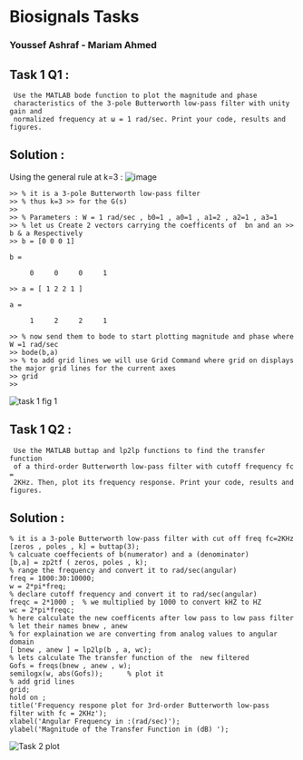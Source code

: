 # Biosignals Tasks

### Youssef Ashraf - Mariam Ahmed

## Task 1 Q1 :
```
 Use the MATLAB bode function to plot the magnitude and phase
 characteristics of the 3-pole Butterworth low-pass filter with unity gain and
 normalized frequency at ω = 1 rad/sec. Print your code, results and figures.
```
## Solution :
Using the general rule at k=3  :
![image](https://user-images.githubusercontent.com/83988379/171443473-473cec44-0c7e-4d5d-80fb-ebfadc81ed0d.png)







```
>> % it is a 3-pole Butterworth low-pass filter
>> % thus k=3 >> for the G(s) 
>> 
>> % Parameters : W = 1 rad/sec , b0=1 , a0=1 , a1=2 , a2=1 , a3=1 
>> % let us Create 2 vectors carrying the coefficents of  bn and an >> b & a Respectively 
>> b = [0 0 0 1]

b =

     0     0     0     1

>> a = [ 1 2 2 1 ]

a =

     1     2     2     1

>> % now send them to bode to start plotting magnitude and phase where W =1 rad/sec 
>> bode(b,a) 
>> % to add grid lines we will use Grid Command where grid on displays the major grid lines for the current axes
>> grid
>> 
```

![task 1 fig 1](https://user-images.githubusercontent.com/83988379/171441113-39867627-dd73-4f84-8a23-91125f3c5754.PNG)



## Task 1 Q2 :

```
 Use the MATLAB buttap and lp2lp functions to find the transfer function
 of a third-order Butterworth low-pass filter with cutoff frequency fc =
 2KHz. Then, plot its frequency response. Print your code, results and figures.
```

## Solution :
```
% it is a 3-pole Butterworth low-pass filter with cut off freq fc=2KHz 
[zeros , poles , k] = buttap(3);
% calcuate coeffecients of b(numerator) and a (denominator)
[b,a] = zp2tf ( zeros, poles , k);
% range the frequency and convert it to rad/sec(angular)
freq = 1000:30:10000;
w = 2*pi*freq;
% declare cutoff frequency and convert it to rad/sec(angular)
freqc = 2*1000 ;  % we multiplied by 1000 to convert kHZ to HZ
wc = 2*pi*freqc; 
% here calculate the new coefficents after low pass to low pass filter 
% let their names bnew , anew
% for explaination we are converting from analog values to angular domain 
[ bnew , anew ] = lp2lp(b , a, wc); 
% lets calculate The transfer function of the  new filtered  
Gofs = freqs(bnew , anew , w);
semilogx(w, abs(Gofs));      % plot it 
% add grid lines
grid;
hold on ;
title('Frequency respone plot for 3rd-order Butterworth low-pass filter with fc = 2KHz');
xlabel('Angular Frequency in :(rad/sec)');
ylabel('Magnitude of the Transfer Function in (dB) ');

```
![Task 2 plot](https://user-images.githubusercontent.com/83988379/171485553-18cf6afb-92b9-4529-9309-0e0f72fb8358.png)

